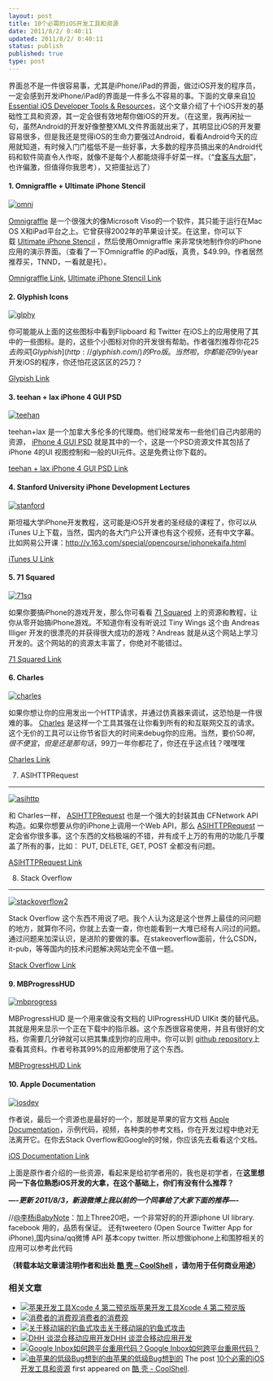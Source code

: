 ```yaml
---
layout: post
title: 10个必需的iOS开发工具和资源
date: 2011/8/2/ 0:40:11
updated: 2011/8/2/ 0:40:11
status: publish
published: true
type: post
---
```


界面总不是一件很容易事，尤其是iPhone/iPad的界面，做过iOS开发的程序员，一定会感到开发iPhone/iPad的界面是一件多么不容易的事。下面的文章来自[10 Essential iOS Developer Tools & Resources](http://alexefish.com/post/15967480885/10-essential-ios-developer-tools-resources)，这个文章介绍了十个iOS开发的基础性工具和资源，其一定会很有效地帮你做iOS的开发。（在这里，我再闲扯一句，虽然Android的开发好像整整XML文件界面就出来了，其明显比iOS的开发要容易很多，但是我还是觉得iOS的生命力要强过Android，看看Android今天的应用就知道，有时候入门门槛低不是一些好事，大多数的程序员搞出来的Android代码和软件简直令人作呕，就像不是每个人都能烧得手好菜一样。（“[食客与大厨](https://coolshell.cn/articles/3589.html "食客还是大厨")”，也许偏激，但值得你我思考），又把蛋扯远了）


#### 1. Omnigraffle + Ultimate iPhone Stencil


[![](https://coolshell.cn/wp-content/uploads/2011/08/omni.jpeg "omni")](https://coolshell.cn/wp-content/uploads/2011/08/omni.jpeg)


[Omnigraffle](http://www.omnigroup.com/products/omnigraffle/) 是一个很强大的像Microsoft Viso的一个软件，其只能于运行在Mac OS X和iPad平台之上。它曾获得2002年的苹果设计奖。在这里，你可以下载 [Ultimate iPhone Stencil](http://graffletopia.com/stencils/413) ，然后使用Omnigraffle 来非常快地制作你的iPhone应用的演示界面。（查看了一下Omnigraffle 的iPad版，真贵，$49.99。作者居然推荐买，TNND，一看就是托）。


[Omnigraffle Link](http://www.omnigroup.com/products/omnigraffle/), [Ultimate iPhone Stencil Link](http://graffletopia.com/stencils/413)



#### 2. Glyphish Icons


[![](https://coolshell.cn/wp-content/uploads/2011/08/glphy.jpeg "glphy")](https://coolshell.cn/wp-content/uploads/2011/08/glphy.jpeg)


你可能能从上面的这些图标中看到Flipboard 和 Twitter 在iOS上的应用使用了其中的一些图标。是的，这些个小图标对你的开发很有帮助。作者强烈推荐你花$25去购买 [Glyphish](http://glyphish.com/) 的Pro版。当然啦，你都能花$99/year开发iOS的程序，你还怕花这区区的25刀？


[Glypish Link](http://glyphish.com/)


#### 3. teehan + lax iPhone 4 GUI PSD


[![](https://coolshell.cn/wp-content/uploads/2011/08/teehan.jpeg "teehan")](https://coolshell.cn/wp-content/uploads/2011/08/teehan.jpeg)


teehan+lax 是一个加拿大多伦多的代理商。他们经常发布一些他们自己内部用的资源， [iPhone 4 GUI PSD](http://www.teehanlax.com/downloads/iphone-4-guid-psd-retina-display/) 就是其中的一个，这是一个PSD资源文件其包括了iPhone 4的UI 视图控制和一般的UI元件。这是免费让你下载的。


[teehan + lax iPhone 4 GUI PSD Link](http://www.teehanlax.com/blog/iphone-4-gui-psd-retina-display/)


#### 4. Stanford University iPhone Development Lectures


[![](https://coolshell.cn/wp-content/uploads/2011/08/stanford.jpeg "stanford")](https://coolshell.cn/wp-content/uploads/2011/08/stanford.jpeg)


斯坦福大学iPhone开发教程，这可能是iOS开发者的圣经级的课程了，你可以从 iTunes U上下载，当然，国内的各大门户公开课也有这个视频，还有中文字幕。比如网易公开课：<http://v.163.com/special/opencourse/iphonekaifa.html>


[iTunes U Link](http://itunes.apple.com/WebObjects/MZStore.woa/wa/viewPodcast?id=384233225)


#### 5. 71 Squared


[![](https://coolshell.cn/wp-content/uploads/2011/08/71sq.jpeg "71sq")](https://coolshell.cn/wp-content/uploads/2011/08/71sq.jpeg)


如果你要搞iPhone的游戏开发，那么你可看看 [71 Squared](http://www.71squared.com/iphone-tutorials/) 上的资源和教程，让你从零开始搞iPhone游戏。不知道你有没有听说过 Tiny Wings 这个由 Andreas Illiger 开发的很漂亮的并获得很大成功的游戏？Andreas 就是从这个网站上学习开发的。这个网站的的资源太丰富了，你绝对不能错过。


[71 Squared Link](http://www.71squared.com/iphone-tutorials/)


#### 6. Charles


[![](https://coolshell.cn/wp-content/uploads/2011/08/charles.jpeg "charles")](https://coolshell.cn/wp-content/uploads/2011/08/charles.jpeg)


如果你想让你的应用发出一个HTTP请求，并通过仿真器来调试，这恐怕是一件很难的事。 [Charles](http://www.charlesproxy.com/) 是这样一个工具其强在让你看到所有的和互联网交互的请求。这个无价的工具可以让你节省巨大的时间来debug你的应用。当然，要价$50啊，很不便宜，但是还是那句话，$99刀一年你都花了，你还在乎这点钱？嘿嘿嘿


[Charles Link](http://www.charlesproxy.com/)


7. ASIHTTPRequest
-----------------


[![](https://coolshell.cn/wp-content/uploads/2011/08/asihttp.jpeg "asihttp")](https://coolshell.cn/wp-content/uploads/2011/08/asihttp.jpeg)


和 Charles一样， [ASIHTTPRequest](http://allseeing-i.com/ASIHTTPRequest/) 也是一个强大的封装其由 CFNetwork API构造。如果你想要从你的iPhone上调用一个Web API，那么 [ASIHTTPRequest](http://allseeing-i.com/ASIHTTPRequest/) 一定会省你很多事。这个东西的文档极端的不错，并有成千上万的有用的功能几乎覆盖了所有的事，比如： PUT, DELETE, GET, POST 全都没有问题。


[ASIHTTPRequest Link](http://allseeing-i.com/ASIHTTPRequest/)


8. Stack Overflow
-----------------


[![](https://coolshell.cn/wp-content/uploads/2011/08/stackoverflow2.jpeg "stackoverflow2")](https://coolshell.cn/wp-content/uploads/2011/08/stackoverflow2.jpeg)


Stack Overflow 这个东西不用说了吧。我个人认为这是这个世界上最佳的问问题的地方，就算你不问，你就上去查一查，你也能看到一大堆已经有人问过的问题。通过问题来加深认识，是进阶的要做的事。在stakeoverflow面前，什么CSDN，it-pub，等等国内的技术问题解决网站完全不值一题。


[Stack Overflow Link](http://stackoverflow.com/)


#### 9. MBProgressHUD


[![](https://coolshell.cn/wp-content/uploads/2011/08/mbprogress.jpeg "mbprogress")](https://coolshell.cn/wp-content/uploads/2011/08/mbprogress.jpeg)


MBProgressHUD 是一个用来做没有文档的 UIProgressHUD UIKit 类的替代品。其就是用来显示一个正在下载中的指示器。这个东西很容易使用，并且有很好的文档，你需要几分钟就可以把其集成到你的应用中。你可以到 [github repository](https://github.com/jdg/MBProgressHUD)上查看其资料。作者号称其99%的应用都使用了这个东西。


[MBProgressHUD Link](https://github.com/jdg/MBProgressHUD)


#### 10. Apple Documentation


[![](https://coolshell.cn/wp-content/uploads/2011/08/iosdev.jpeg "iosdev")](https://coolshell.cn/wp-content/uploads/2011/08/iosdev.jpeg)


作者说，最后一个资源也是最好的一个，那就是苹果的官方文档 [Apple Documentation](http://developer.apple.com/devcenter/ios/index.action)，示例代码，视频，各种类的参考文档，你在开发过程中绝对无法离开它。在你去Stack Overflow和Google的时候，你应该先去看看这个文档。


[iOS Documentation Link](http://developer.apple.com/devcenter/ios/index.action)


上面是原作者介绍的一些资源，看起来是给初学者用的，我也是初学者，在**这里想问一下各位熟悉iOS开发的大拿，在这个基础上，你们有没有什么推荐？**


***—-更新 2011/8/3，新浪微博上我以前的一个同事给了大家下面的推荐—-***


//[@李杨iBabyNote](http://weibo.com/n/%E6%9D%8E%E6%9D%A8iBabyNote)：加上Three20吧，一个非常好的的开源iphone UI library. facebook 用的，品质有保证。 还有tweetero (Open Source Twitter App for iPhone),国内sina/qq微博 API 基本copy twitter. 所以想做iphone上和围脖相关的应用可以参考此代码



**（转载本站文章请注明作者和出处 [酷 壳 – CoolShell](https://coolshell.cn/) ，请勿用于任何商业用途）**



### 相关文章

* [![苹果开发工具Xcode 4 第二预览版](https://coolshell.cn/wp-content/plugins/wordpress-23-related-posts-plugin/static/thumbs/2.jpg)](https://coolshell.cn/articles/2719.html)[苹果开发工具Xcode 4 第二预览版](https://coolshell.cn/articles/2719.html)
* [![消费者的消费观](https://coolshell.cn/wp-content/uploads/2010/09/1-150x150.png)](https://coolshell.cn/articles/2913.html)[消费者的消费观](https://coolshell.cn/articles/2913.html)
* [![关于移动端的钓鱼式攻击](https://coolshell.cn/wp-content/uploads/2015/04/phishing-1-150x150.jpg)](https://coolshell.cn/articles/17066.html)[关于移动端的钓鱼式攻击](https://coolshell.cn/articles/17066.html)
* [![DHH 谈混合移动应用开发](https://coolshell.cn/wp-content/uploads/2014/12/1053-DHH-150x150.jpg)](https://coolshell.cn/articles/12225.html)[DHH 谈混合移动应用开发](https://coolshell.cn/articles/12225.html)
* [![Google Inbox如何跨平台重用代码？](https://coolshell.cn/wp-content/uploads/2014/11/inbox2-640x264-150x150.jpg)](https://coolshell.cn/articles/12136.html)[Google Inbox如何跨平台重用代码？](https://coolshell.cn/articles/12136.html)
* [![由苹果的低级Bug想到的](https://coolshell.cn/wp-content/uploads/2014/02/apple_goto_fail-150x150.png)](https://coolshell.cn/articles/11112.html)[由苹果的低级Bug想到的](https://coolshell.cn/articles/11112.html)
The post [10个必需的iOS开发工具和资源](https://coolshell.cn/articles/5089.html) first appeared on [酷 壳 - CoolShell](https://coolshell.cn).